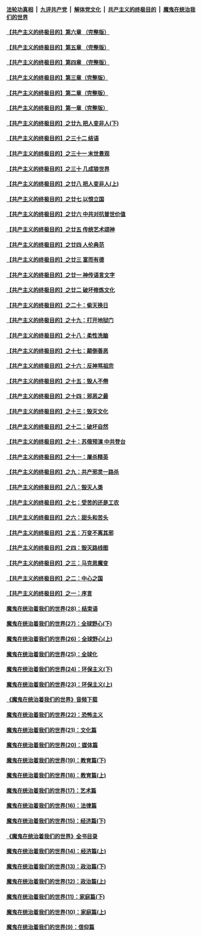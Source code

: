 ####  [法轮功真相](../../../../basic/blob/master/README.md?t=06220002) &nbsp;|&nbsp; [九评共产党](../../../../9ping.md/blob/master/README.md?t=06220002) &nbsp;|&nbsp; [解体党文化](../../../../jtdwh.md/blob/master/README.md?t=06220002)  &nbsp;|&nbsp; [共产主义的终极目的](../../../../gczydzjmd.md/blob/master/README.md?t=06220002) &nbsp;|&nbsp; [魔鬼在统治我们的世界](../../../../mgztzwmdsj.md/blob/master/README.md?t=06220002) 

#### [【共产主义的终极目的】第六章 （完整版）](../pages/nsc422/n11428913.md?t=06220002) 

#### [【共产主义的终极目的】第五章 （完整版）](../pages/nsc422/n11428912.md?t=06220002) 

#### [【共产主义的终极目的】第四章 （完整版）](../pages/nsc422/n11428907.md?t=06220002) 

#### [【共产主义的终极目的】第三章（完整版）](../pages/nsc422/n11428848.md?t=06220002) 

#### [【共产主义的终极目的】第二章（完整版）](../pages/nsc422/n11428831.md?t=06220002) 

#### [【共产主义的终极目的】第一章（完整版）](../pages/nsc422/n11417651.md?t=06220002) 

#### [【共产主义的终极目的】之廿九 把人变非人(下)](../pages/nsc422/n11344140.md?t=06220002) 

#### [【共产主义的终极目的】之三十二 结语](../pages/nsc422/n11360535.md?t=06220002) 

#### [【共产主义的终极目的】之三十一 末世景观](../pages/nsc422/n11351129.md?t=06220002) 

#### [【共产主义的终极目的】之三十 几成狼世界](../pages/nsc422/n11348280.md?t=06220002) 

#### [【共产主义的终极目的】之廿八 把人变非人(上)](../pages/nsc422/n11340492.md?t=06220002) 

#### [【共产主义的终极目的】之廿七 以恨立国](../pages/nsc422/n11336944.md?t=06220002) 

#### [【共产主义的终极目的】之廿六 中共对抗普世价值](../pages/nsc422/n11324785.md?t=06220002) 

#### [【共产主义的终极目的】之廿五 传统艺术颂神](../pages/nsc422/n11296396.md?t=06220002) 

#### [【共产主义的终极目的】之廿四 人伦典范](../pages/nsc422/n11296397.md?t=06220002) 

#### [【共产主义的终极目的】之廿三 富而有德](../pages/nsc422/n11283598.md?t=06220002) 

#### [【共产主义的终极目的】之廿一 神传语言文字](../pages/nsc422/n11263265.md?t=06220002) 

#### [【共产主义的终极目的】之廿二 破坏修炼文化](../pages/nsc422/n11245728.md?t=06220002) 

#### [【共产主义的终极目的】之二十：偷天换日](../pages/nsc422/n11238846.md?t=06220002) 

#### [【共产主义的终极目的】之十九：打开地狱门](../pages/nsc422/n11206376.md?t=06220002) 

#### [【共产主义的终极目的】之十八：柔性洗脑](../pages/nsc422/n11199994.md?t=06220002) 

#### [【共产主义的终极目的】之十七：颠倒善恶](../pages/nsc422/n11179782.md?t=06220002) 

#### [【共产主义的终极目的】之十六：反神骂祖宗](../pages/nsc422/n11166798.md?t=06220002) 

#### [【共产主义的终极目的】之十五：毁人不倦](../pages/nsc422/n11166792.md?t=06220002) 

#### [【共产主义的终极目的】之十四：邪恶之最](../pages/nsc422/n11150249.md?t=06220002) 

#### [【共产主义的终极目的】之十三：毁灭文化](../pages/nsc422/n11135227.md?t=06220002) 

#### [【共产主义的终极目的】之十二：破坏自然](../pages/nsc422/n11135214.md?t=06220002) 

#### [【共产主义的终极目的】之十：苏俄预演 中共登台](../pages/nsc422/n11118424.md?t=06220002) 

#### [【共产主义的终极目的】之十一：屠杀精英](../pages/nsc422/n11118442.md?t=06220002) 

#### [【共产主义的终极目的】之九：共产邪灵一路杀](../pages/nsc422/n11114139.md?t=06220002) 

#### [【共产主义的终极目的】之八：毁灭人类](../pages/nsc422/n11108503.md?t=06220002) 

#### [【共产主义的终极目的】之七：受苦的还是工农](../pages/nsc422/n11101809.md?t=06220002) 

#### [【共产主义的终极目的】之六：甜头和苦头](../pages/nsc422/n11096971.md?t=06220002) 

#### [【共产主义的终极目的】之五：万变不离其邪](../pages/nsc422/n11091285.md?t=06220002) 

#### [【共产主义的终极目的】之四：毁灭路线图](../pages/nsc422/n11086284.md?t=06220002) 

#### [【共产主义的终极目的】之三：马克思魔变](../pages/nsc422/n11061941.md?t=06220002) 

#### [【共产主义的终极目的】之二：中心之国](../pages/nsc422/n11047728.md?t=06220002) 

#### [【共产主义的终极目的】之一：序言](../pages/nsc422/n11086077.md?t=06220002) 

#### [魔鬼在统治着我们的世界(28)：结束语](../pages/nsc422/n10936246.md?t=06220002) 

#### [魔鬼在统治着我们的世界(27)：全球野心(下)](../pages/nsc422/n10928319.md?t=06220002) 

#### [魔鬼在统治着我们的世界(26)：全球野心(上)](../pages/nsc422/n10900318.md?t=06220002) 

#### [魔鬼在统治着我们的世界(25)：全球化](../pages/nsc422/n10788205.md?t=06220002) 

#### [魔鬼在统治着我们的世界(24)：环保主义(下)](../pages/nsc422/n10695307.md?t=06220002) 

#### [魔鬼在统治着我们的世界(23)：环保主义(上)](../pages/nsc422/n10688613.md?t=06220002) 

#### [《魔鬼在统治着我们的世界》音频下载](../pages/nsc422/n10635553.md?t=06220002) 

#### [魔鬼在统治着我们的世界(22)：恐怖主义](../pages/nsc422/n10614727.md?t=06220002) 

#### [魔鬼在统治着我们的世界(21)：文化篇](../pages/nsc422/n10597706.md?t=06220002) 

#### [魔鬼在统治着我们的世界(20)：媒体篇](../pages/nsc422/n10586579.md?t=06220002) 

#### [魔鬼在统治着我们的世界(19)：教育篇(下)](../pages/nsc422/n10564808.md?t=06220002) 

#### [魔鬼在统治着我们的世界(18)：教育篇(上)](../pages/nsc422/n10526970.md?t=06220002) 

#### [魔鬼在统治着我们的世界(17)：艺术篇](../pages/nsc422/n10499093.md?t=06220002) 

#### [魔鬼在统治着我们的世界(16)：法律篇](../pages/nsc422/n10485969.md?t=06220002) 

#### [魔鬼在统治着我们的世界(15)：经济篇(下)](../pages/nsc422/n10469975.md?t=06220002) 

#### [《魔鬼在统治着我们的世界》全书目录](../pages/nsc422/n10464261.md?t=06220002) 

#### [魔鬼在统治着我们的世界(14)：经济篇(上)](../pages/nsc422/n10457370.md?t=06220002) 

#### [魔鬼在统治着我们的世界(13)：政治篇(下)](../pages/nsc422/n10448270.md?t=06220002) 

#### [魔鬼在统治着我们的世界(12)：政治篇(上)](../pages/nsc422/n10444576.md?t=06220002) 

#### [魔鬼在统治着我们的世界(11)：家庭篇(下)](../pages/nsc422/n10440961.md?t=06220002) 

#### [魔鬼在统治着我们的世界(10)：家庭篇(上)](../pages/nsc422/n10435448.md?t=06220002) 

#### [魔鬼在统治着我们的世界(9)：信仰篇](../pages/nsc422/n10432159.md?t=06220002) 

